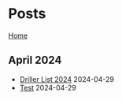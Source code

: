 # Posts

[Home](/)

## April 2024

- [Driller List 2024](/_posts/2024-04-29-Driller-List-2024.md) 2024-04-29
- [Test](/_posts/2024-04-29-Test.md) 2024-04-29